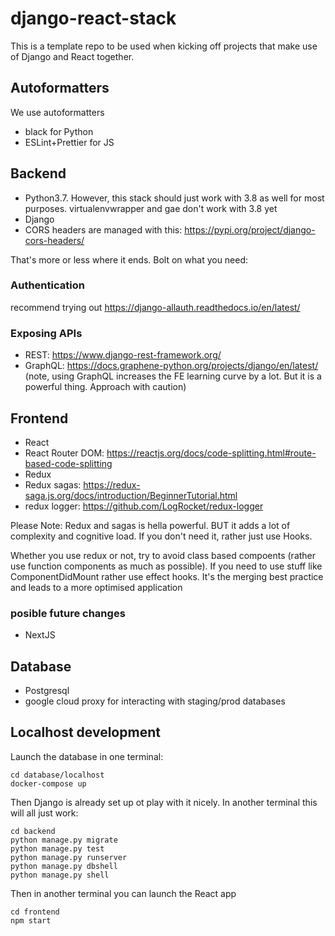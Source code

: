 # django-react-stack

This is a template repo to be used when kicking off projects that make use of Django and React together.

## Autoformatters

We use autoformatters

- black for Python
- ESLint+Prettier for JS

## Backend

- Python3.7. However, this stack should just work with 3.8 as well for most purposes. virtualenvwrapper and gae don't work with 3.8 yet
- Django
- CORS headers are managed with this: https://pypi.org/project/django-cors-headers/

That's more or less where it ends. Bolt on what you need:

### Authentication

recommend trying out https://django-allauth.readthedocs.io/en/latest/

### Exposing APIs

- REST: https://www.django-rest-framework.org/
- GraphQL: https://docs.graphene-python.org/projects/django/en/latest/
  (note, using GraphQL increases the FE learning curve by a lot. But it is a powerful thing. Approach with caution)

## Frontend

- React
- React Router DOM: https://reactjs.org/docs/code-splitting.html#route-based-code-splitting
- Redux
- Redux sagas: https://redux-saga.js.org/docs/introduction/BeginnerTutorial.html
- redux logger: https://github.com/LogRocket/redux-logger

Please Note: Redux and sagas is hella powerful. BUT it adds a lot of complexity and cognitive load. If you don't need it, rather just use Hooks.

Whether you use redux or not, try to avoid class based compoents (rather use function components as much as possible). If you need to use stuff like ComponentDidMount rather use effect hooks. It's the merging best practice and leads to a more optimised application

### posible future changes

- NextJS

## Database

- Postgresql
- google cloud proxy for interacting with staging/prod databases

## Localhost development

Launch the database in one terminal:

```
cd database/localhost
docker-compose up
```

Then Django is already set up ot play with it nicely. In another terminal this will all just work:

```
cd backend
python manage.py migrate
python manage.py test
python manage.py runserver
python manage.py dbshell
python manage.py shell
```

Then in another terminal you can launch the React app

```
cd frontend
npm start
```

